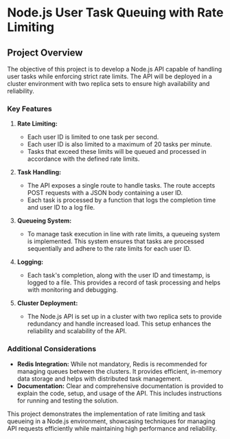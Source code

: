 # Node.js User Task Queuing with Rate Limiting

## Project Overview

The objective of this project is to develop a Node.js API capable of handling user tasks while enforcing strict rate limits. The API will be deployed in a cluster environment with two replica sets to ensure high availability and reliability.

### Key Features

1. **Rate Limiting:** 
   - Each user ID is limited to one task per second.
   - Each user ID is also limited to a maximum of 20 tasks per minute.
   - Tasks that exceed these limits will be queued and processed in accordance with the defined rate limits.

2. **Task Handling:**
   - The API exposes a single route to handle tasks. The route accepts POST requests with a JSON body containing a user ID.
   - Each task is processed by a function that logs the completion time and user ID to a log file.

3. **Queueing System:**
   - To manage task execution in line with rate limits, a queueing system is implemented. This system ensures that tasks are processed sequentially and adhere to the rate limits for each user ID.

4. **Logging:**
   - Each task's completion, along with the user ID and timestamp, is logged to a file. This provides a record of task processing and helps with monitoring and debugging.

5. **Cluster Deployment:**
   - The Node.js API is set up in a cluster with two replica sets to provide redundancy and handle increased load. This setup enhances the reliability and scalability of the API.



### Additional Considerations

- **Redis Integration:** While not mandatory, Redis is recommended for managing queues between the clusters. It provides efficient, in-memory data storage and helps with distributed task management.
- **Documentation:** Clear and comprehensive documentation is provided to explain the code, setup, and usage of the API. This includes instructions for running and testing the solution.

This project demonstrates the implementation of rate limiting and task queueing in a Node.js environment, showcasing techniques for managing API requests efficiently while maintaining high performance and reliability.

